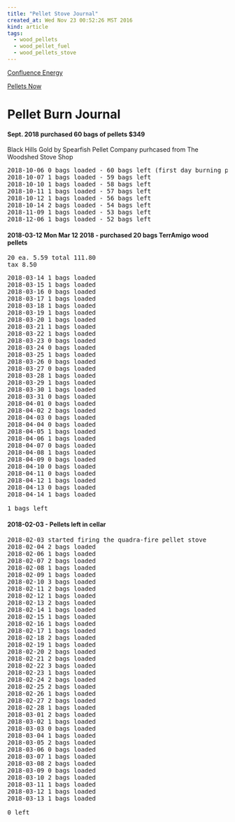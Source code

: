 ```yaml
---
title: "Pellet Stove Journal"
created_at: Wed Nov 23 00:52:26 MST 2016
kind: article
tags:
  - wood_pellets
  - wood_pellet_fuel
  - wood_pellets_stove
---
```


<a href="http://www.confluenceenergy.com/quote" target="_blank">Confluence Energy</a>

<a href="http://www.pelletsnow.com/" target="_blank">Pellets Now</a>

<h1>Pellet Burn Journal</h1>

<h4>Sept. 2018 purchased 60 bags of pellets $349</h4>

Black Hills Gold by Spearfish Pellet Company purhcased from The Woodshed Stove Shop

<pre>
2018-10-06 0 bags loaded - 60 bags left (first day burning pellets)
2018-10-07 1 bags loaded - 59 bags left
2018-10-10 1 bags loaded - 58 bags left
2018-10-11 1 bags loaded - 57 bags left
2018-10-12 1 bags loaded - 56 bags left
2018-10-14 2 bags loaded - 54 bags left
2018-11-09 1 bags loaded - 53 bags left
2018-12-06 1 bags loaded - 52 bags left
</pre>


<h4>2018-03-12 Mon Mar 12 2018 - purchased 20 bags TerrAmigo wood pellets</h4>

<pre>
20 ea. 5.59 total 111.80
tax 8.50
</pre>

<pre>
2018-03-14 1 bags loaded
2018-03-15 1 bags loaded
2018-03-16 0 bags loaded
2018-03-17 1 bags loaded
2018-03-18 1 bags loaded
2018-03-19 1 bags loaded
2018-03-20 1 bags loaded
2018-03-21 1 bags loaded
2018-03-22 1 bags loaded
2018-03-23 0 bags loaded
2018-03-24 0 bags loaded
2018-03-25 1 bags loaded
2018-03-26 0 bags loaded
2018-03-27 0 bags loaded
2018-03-28 1 bags loaded
2018-03-29 1 bags loaded
2018-03-30 1 bags loaded
2018-03-31 0 bags loaded
2018-04-01 0 bags loaded
2018-04-02 2 bags loaded
2018-04-03 0 bags loaded
2018-04-04 0 bags loaded
2018-04-05 1 bags loaded
2018-04-06 1 bags loaded
2018-04-07 0 bags loaded
2018-04-08 1 bags loaded
2018-04-09 0 bags loaded
2018-04-10 0 bags loaded
2018-04-11 0 bags loaded
2018-04-12 1 bags loaded
2018-04-13 0 bags loaded
2018-04-14 1 bags loaded

1 bags left
</pre>

<h4>2018-02-03 - Pellets left in cellar</h4>

<pre>
2018-02-03 started firing the quadra-fire pellet stove
2018-02-04 2 bags loaded
2018-02-06 1 bags loaded
2018-02-07 2 bags loaded
2018-02-08 1 bags loaded
2018-02-09 1 bags loaded
2018-02-10 3 bags loaded
2018-02-11 2 bags loaded
2018-02-12 1 bags loaded
2018-02-13 2 bags loaded
2018-02-14 1 bags loaded
2018-02-15 1 bags loaded
2018-02-16 1 bags loaded
2018-02-17 1 bags loaded
2018-02-18 2 bags loaded
2018-02-19 1 bags loaded
2018-02-20 2 bags loaded
2018-02-21 2 bags loaded
2018-02-22 3 bags loaded
2018-02-23 1 bags loaded
2018-02-24 2 bags loaded
2018-02-25 2 bags loaded
2018-02-26 1 bags loaded
2018-02-27 2 bags loaded
2018-02-28 1 bags loaded
2018-03-01 2 bags loaded
2018-03-02 1 bags loaded
2018-03-03 0 bags loaded
2018-03-04 1 bags loaded
2018-03-05 2 bags loaded
2018-03-06 0 bags loaded
2018-03-07 1 bags loaded
2018-03-08 2 bags loaded
2018-03-09 0 bags loaded
2018-03-10 2 bags loaded
2018-03-11 1 bags loaded
2018-03-12 1 bags loaded
2018-03-13 1 bags loaded

0 left
</pre>

<!--
html boilerplate
<a href="" target="_blank"></a>
<a name=""></a>
<img src="" width="400px">
<ul>
  <li></li>
</ul>
<pre>
</pre>
<p style="margin-bottom: 2em;"></p>
<hr style="border: 0; height: 3px; background: #333; background-image: linear-gradient(to right, #ccc, #333, #ccc);">
<pre><code>
</code></pre>
<math xmlns='http://www.w3.org/1998/Math/MathML' display='block'>
</math>
-->
